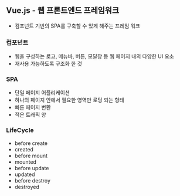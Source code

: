 ## Vue.js - 웹 프론트엔드 프레임워크

- 컴포넌트 기반의 SPA를 구축할 수 있게 해주는 프레임 워크

### 컴포넌트

- 웹을 구성하는 로고, 메뉴바, 버튼, 모달창 등 웹 페이지 내의 다양한 UI 요소
- 재사용 가능하도록 구조화 한 것

### SPA

- 단일 페이지 어플리케이션
- 하나의 페이지 안에서 필요한 영역만 로딩 되는 형태
- 빠른 페이지 변환
- 적은 트래픽 양

### LifeCycle

- before create
- created
- before mount
- mounted
- before update
- updated
- before destroy
- destroyed

